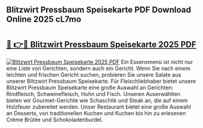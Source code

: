 ## Blitzwirt Pressbaum Speisekarte PDF Download Online 2025 cL7mo

# <h2><a href="http://gcdeccl.nevu.top/?p=Blitzwirt+Pressbaum+Speisekarte">🔗 👉🔴 Blitzwirt Pressbaum Speisekarte 2025 PDF</a></h2>

[![Blitzwirt Pressbaum Speisekarte 2025 PDF](https://i.imgur.com/dBaPXMq.png)](http://gcdeccl.nevu.top/?p=Blitzwirt+Pressbaum+Speisekarte)
Ein Essensmenü ist nicht nur eine Liste von Gerichten, sondern auch ein Gericht. Wenn Sie nach einem leichten und frischen Gericht suchen, probieren Sie unsere Salate aus unserer Blitzwirt Pressbaum Speisekarte. Für Fleischliebhaber bietet unsere Blitzwirt Pressbaum Speisekarte eine große Auswahl an Gerichten: Rindfleisch, Schweinefleisch, Huhn und Fisch. Unseren Auserwählten bieten wir Gourmet-Gerichte wie Schaschlik und Steak an, die auf einem Holzfeuer zubereitet werden. Unser Restaurant bietet eine große Auswahl an Desserts, von traditionellen Kuchen und Kuchen bis hin zu erlesenen Crème Brûlée und Schokoladenburdel.
